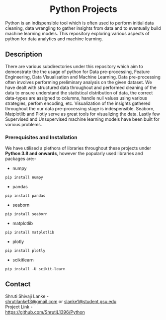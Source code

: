 <h1 align="center">Python Projects</h1>

Python is an indispensible tool which is often used to perform initial data cleaning, data wrangling to gather insights from data and to eventually build machine learning
models. This repository exploring various aspects of python for data analytics and machine learning.

## Description
There are various subdirectories under this repository which aim to demonstrate the the usage of python for Data pre-processing, Feature Engineering, Data Visualisation and Machine Learning.
Data pre-processing often involves performing preliminary analysis on the given dataset. We have dealt with structured data throughout and performed cleaning of the data to ensure  understand the statistical distribution of data, the correct data-types are assigned to columns,
handle null values using various strategies, perfom encoding, etc. Visualization of the insights gathered throughout the our data pre-processing stage is indespensible. Seaborn, Matplotlib and Plotly serve as great tools for visualizing the data.
Lastly few Supervised and Unsupervised machine learning models have been built for various problems. 

### Prerequisites and Installation
We have utilised a plethora of libraries throughout these projects under **Python 3.8 and onwards**, however the popularly used libraries and packages are:-
- numpy
``` 
pip install numpy
```
- pandas 
```
pip install pandas
```
- seaborn
``` 
pip install seaborn
```
- matplotlib
``` 
pip install matplotlib
```
- plotly
``` 
pip install plotly
```
- scikitlearn
``` 
pip install -U scikit-learn
```

## Contact
Shruti Shivaji Lanke - <br/>
shrutilanke13@gmail.com or slanke1@student.gsu.edu <br/>
Project Link - <br/>
https://github.com/ShrutiL1396/Python


